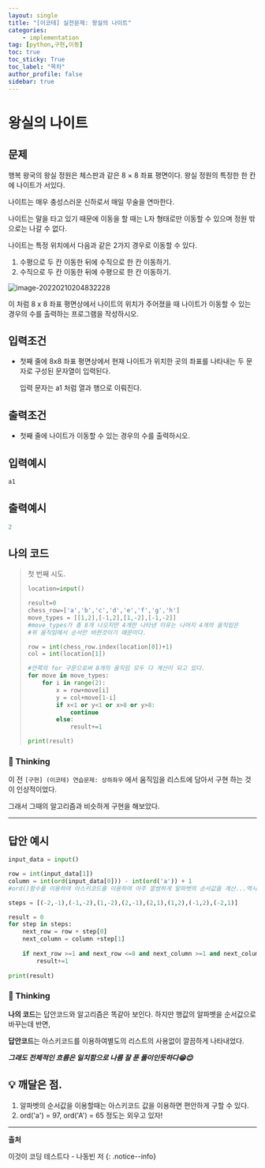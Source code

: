 ```yaml
---
layout: single
title: "[이코테] 실전문제: 왕실의 나이트"
categories: 
    - implementation
tag: [python,구현,이동]
toc: true
toc_sticky: True
toc_label: "목차"
author_profile: false
sidebar: true
---
```


# 왕실의 나이트

## 문제

행복 왕국의 왕실 정원은 체스판과 같은 8 × 8 좌표 평면이다. 왕실 정원의 특정한 한 칸에 나이트가 서있다.

나이트는 매우 충성스러운 신하로서 매일 무술을 연마한다.

나이트는 말을 타고 있기 때문에 이동을 할 때는 L자 형태로만 이동할 수 있으며 정원 밖으로는 나갈 수 없다.

나이트는 특정 위치에서 다음과 같은 2가지 경우로 이동할 수 있다.

1. 수평으로 두 칸 이동한 뒤에 수직으로 한 칸 이동하기.
2. 수직으로 두 칸 이동한 뒤에 수평으로 한 칸 이동하기.

![image-20220210204832228]({{geunskoo.github.io}}/images/2022-02-10-chess-travel/image-20220210204832228.png)

이 처럼 8  x  8 좌표 평면상에서 나이트의 위치가 주어졌을 때 나이트가 이동할 수 있는 경우의 수를 출력하는 프로그램을 작성하시오.

## 입력조건

* 첫째 줄에 8x8 좌표 평면상에서 현재 나이트가 위치한 곳의 좌표를 나타내는 두 문자로 구성된 문자열이 입력된다. 

  입력 문자는 a1 처럼 열과 행으로 이뤄진다.

## 출력조건

* 첫째 줄에 나이트가 이동할 수 있는 경우의 수를 출력하시오.



## 입력예시

```python
a1
```

## 출력예시

```python
2
```



## 나의 코드

> 첫 번째 시도.
>
> ```python
> location=input()
> 
> result=0
> chess_row=['a','b','c','d','e','f','g','h']
> move_types = [[1,2],[-1,2],[1,-2],[-1,-2]]
> #move_types가 총 8개 나오지만 4개만 나타낸 이유는 나머지 4개의 움직임은
> #위 움직임에서 순서만 바뀐것이기 때문이다. 
> 
> row = int(chess_row.index(location[0])+1)
> col = int(location[1])
> 
> #안쪽의 for 구문으로써 8개의 움직임 모두 다 계산이 되고 있다.
> for move in move_types:
>     for i in range(2): 
>         x = row+move[i]
>         y = col+move[1-i]
>         if x<1 or y<1 or x>8 or y>8:
>             continue
>         else:
>             result+=1
> 
> print(result)
> ```

### 🌝 Thinking

이 전 `[구현] (이코테) 연습문제: 상하좌우` 에서 움직임을 리스트에 담아서 구현 하는 것이 인상적이었다.

그래서 그때의 알고리즘과 비슷하게 구현을 해보았다.

---

## 답안 예시

```python
input_data = input()

row = int(input_data[1])
column = int(ord(input_data[0])) - int(ord('a')) + 1 
#ord()함수를 이용하여 아스키코드를 이용하여 아주 깔쌈하게 알파벳의 순서값을 계산...역시 대단하군

steps = [(-2,-1),(-1,-2),(1,-2),(2,-1),(2,1),(1,2),(-1,2),(-2,1)]

result = 0
for step in steps:
    next_row = row + step[0]
    next_column = column +step[1]
    
    if next_row >=1 and next_row <=8 and next_column >=1 and next_column<=8:
        result+=1
        
print(result)
```

### 🌝 Thinking

**나의 코드**는 답안코드와 알고리즘은 똑같아 보인다. 하지만 행값의 알파벳을 순서값으로 바꾸는데 반면,

**답안코드**는 아스키코드를 이용하여별도의 리스트의 사용없이 깔끔하게 나타내었다. 



***그래도 전체적인 흐름은 일치함으로 나름 잘 푼 풀이인듯하다😁😊***



## 💡 깨달은 점.

1. 알파벳의 순서값을 이용할때는 아스키코드 값을 이용하면 편안하게 구할 수 있다. 
1.  ord('a') = 97, ord('A') = 65 정도는 외우고 있자!


---
**출처**

이것이 코딩 테스트다 - 나동빈 저
{: .notice--info} 
